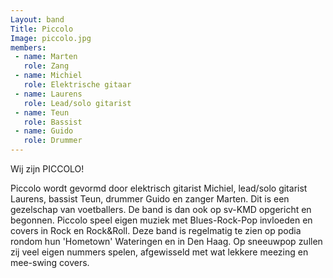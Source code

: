 ```yaml
---
Layout: band
Title: Piccolo
Image: piccolo.jpg 
members:
 - name: Marten
   role: Zang
 - name: Michiel
   role: Elektrische gitaar
 - name: Laurens
   role: Lead/solo gitarist
 - name: Teun
   role: Bassist
 - name: Guido
   role: Drummer
---
```


Wij zijn PICCOLO!

Piccolo wordt gevormd door elektrisch gitarist Michiel, lead/solo gitarist Laurens, bassist Teun, drummer Guido en zanger Marten. Dit is een gezelschap van voetballers. De band is dan ook op sv-KMD opgericht en begonnen. Piccolo speel eigen muziek met Blues-Rock-Pop invloeden en covers in Rock en Rock&Roll. Deze band is regelmatig te zien op podia rondom hun 'Hometown' Wateringen en in Den Haag. Op sneeuwpop zullen zij veel eigen nummers spelen, afgewisseld met wat lekkere meezing en mee-swing covers.
